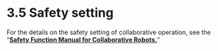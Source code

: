 # 3.5 Safety setting

For the details on the safety setting of collaborative operation, see the “[**Safety Function Manual for Collaborative Robots.**](https://hyundai-robotics.gitbook.io/cobot-safety-function/v/sf-english/)”

